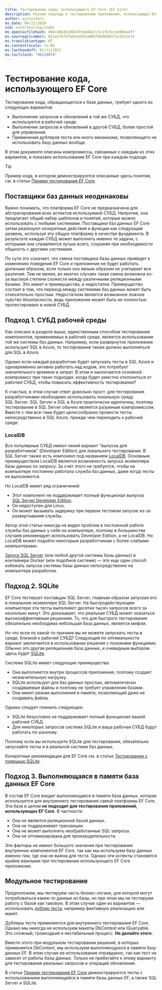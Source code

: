 ```yaml
---
title: Тестирование кода, использующего EF Core (EF Core)
description: Разные подходы к тестированию приложений, использующих Entity Framework Core
author: ajcvickers
ms.date: 04/22/2020
uid: core/testing/index
ms.openlocfilehash: d94c40bdb1082473ee88e7c3c1fbfecee90ba4ff
ms.sourcegitcommit: 032a1767d7a6e42052a005f660b80372c6521e7e
ms.translationtype: HT
ms.contentlocale: ru-RU
ms.lasthandoff: 01/12/2021
ms.locfileid: "98129074"
---
```

# <a name="testing-code-that-uses-ef-core"></a>Тестирование кода, использующего EF Core

Тестирование кода, обращающегося к базе данных, требует одного из следующих вариантов:

* Выполнение запросов и обновлений в той же СУБД, что используется в рабочей среде.
* Выполнение запросов и обновлений в другой СУБД, более простой для управления.
* Применение дублеров теста или иного механизма, позволяющего не использовать базу данных вообще.

В этом документе описаны компромиссы, связанные с каждым из этих вариантов, и показано использование EF Core при каждом подходе.

> [!TIP]
> Пример кода, в котором демонстрируются описанные здесь понятия, см. в статье [Пример тестирования EF Core](xref:core/testing/testing-sample).

## <a name="all-database-providers-are-not-equal"></a>Поставщики баз данных неодинаковы

Важно понимать, что платформа EF Core не предназначена для абстрагирования всех аспектов используемой СУБД.
Напротив, она предлагает общий набор шаблонов и понятий, которые можно использовать с любыми системами.
Поставщики баз данных EF Core затем реализуют конкретные действия и функции как следующий уровень, используя эту общую платформу в качестве фундамента.
В результате каждая СУБД может выполнять именно те задачи, с которыми она справляется лучше всего, сохраняя при необходимости общность с другими системами.

По сути это означает, что смена поставщика базы данных приведет к изменению поведения EF Core и приложение не будет работать должным образом, если только оно явным образом не учитывает все различия.
Тем не менее, во многих случаях такая смена возможна из-за высокой степени схожести между различными реляционными базами.
Это имеет и преимущества, и недостатки.
Преимущество состоит в том, что переход между системами баз данных может быть относительно простым.
Недостатком является возможное ложное чувство безопасности, ведь приложение может быть не полностью протестировано в новой СУБД.

## <a name="approach-1-production-database-system"></a>Подход 1. СУБД рабочей среды

Как описано в разделе выше, единственным способом тестирования компонентов, применяемых в рабочей среде, является использование той же системы баз данных.
Например, если развернутое приложение использует SQL в Azure, то тестирование также должно выполняться для SQL в Azure.

Однако если каждый разработчик будет запускать тесты в SQL Azure и одновременно активно работать над кодом, это потребует значительного времени и затрат.
В этом и заключается основной компромисс при таких подходах: когда будет уместно отклониться от рабочей СУБД, чтобы повысить эффективность тестирования?

К счастью, в этом случае ответ довольно прост: для тестирования разработчиками необходимо использовать локальную среду SQL Server.
SQL Server и SQL в Azure практически идентичны, поэтому тестирование в SQL Server обычно является разумным компромиссом.
Вместе с тем все-таки будет целесообразно провести тесты непосредственно в SQL Azure, прежде чем переходить к рабочей среде.

### <a name="localdb"></a>LocalDB

Все популярные СУБД имеют некий вариант "выпуска для разработчиков" (Developer Edition) для локального тестирования.
В SQL Server также есть компонент под названием [LocalDB](/sql/database-engine/configure-windows/sql-server-express-localdb).
Основным преимуществом LocalDB является возможность запуска экземпляра базы данных по запросу.
За счет этого не требуется, чтобы на компьютере постоянно работала служба баз данных, даже когда тесты не выполняются.

Но LocalDB имеет ряд ограничений:

* Этот компонент не поддерживает полный функционал выпуска [SQL Server Developer Edition](/sql/sql-server/editions-and-components-of-sql-server-version-15?view=sql-server-ver15&preserve-view=true).
* Он недоступен для Linux.
* Он может вызывать задержку при первом тестовом запуске из-за развертывания службы.

Автор этой статьи никогда не видел проблем в постоянной работе службы баз данных у себя на компьютере, поэтому в большинстве случаев рекомендует использовать Developer Edition, а не LocalDB.
Но LocalDB может подойти некоторым разработчикам с более слабыми компьютерами.

[Запуск SQL Server](/sql/linux/quickstart-install-connect-docker) (или любой другой системы базы данных) в контейнере Docker (или подобной системе) — это еще один способ избежать запуска системы базы данных непосредственно на компьютере разработки.

## <a name="approach-2-sqlite"></a>Подход 2. SQLite

EF Core тестирует поставщик SQL Server, главным образом запуская его в локальном экземпляре SQL Server.
На быстродействующем компьютере эти тесты выполняют десятки тысяч запросов всего за несколько минут.
Это доказывает, что реальная СУБД может оказаться высокоэффективным решением.
То, что для быстрого тестирования обязательно необходима небольшая база данных, является мифом.

Но что если по какой-то причине вы не можете запускать тесты в среде, близкой к рабочей СУБД?
Следующий по оптимальности вариант заключается в использовании решения с похожими функциями.
Обычно это другая реляционная база данных, и очевидным выбором здесь будет [SQLite](https://sqlite.org/index.html).

Система SQLite имеет следующие преимущества:

* Она выполняется внутри процессов приложения, поэтому создает незначительную нагрузку.
* SQLite использует для баз данных простые, автоматически создаваемые файлы и поэтому не требует управления базами.
* Она имеет режим выполнения в памяти, позволяющий даже не создавать файлы.

Однако следует помнить следующее:

* SQLite безусловно не поддерживает полный функционал вашей рабочей СУБД.
* Для некоторых запросов система SQLite и ваша рабочая СУБД будут работать по-разному.

Поэтому если вы используете SQLite для тестирования, обязательно запускайте тесты и в реальной системе баз данных.

Конкретные рекомендации для EF Core см. в статье [Тестирование с помощью SQLite](xref:core/testing/sqlite).

## <a name="approach-3-the-ef-core-in-memory-database"></a>Подход 3. Выполняющаяся в памяти база данных EF Core

В состав EF Core входит выполняющаяся в памяти база данных, которая используется для внутреннего тестирования самой платформы EF Core.
Эта база в целом **не подходит для тестирования приложений, использующих EF Core**. В частности:

* Она не является реляционной базой данных.
* Она не поддерживает транзакции.
* Она не может выполнять необработанные SQL-запросы.
* Она не оптимизирована для производительности.

Эти факторы не имеют большого значения при тестировании внутренних компонентов EF Core, так как мы используем базу данных именно там, где она не важна для теста.
Однако эти аспекты становятся крайне важными при тестировании использующего EF Core приложения.

## <a name="unit-testing"></a>Модульное тестирование

Предположим, мы тестируем часть бизнес-логики, для которой могут потребоваться какие-то данные из базы, но при этом мы не тестируем работу с базой как таковую.
В этом случае один из вариантов — использовать [дублер теста](https://en.wikipedia.org/wiki/Test_double), например фиктивную реализацию или макет.

Дублеры теста применяются для внутреннего тестирования EF Core.
Однако мы никогда не используем макеты DbContext или IQueryable.
Это сложный, громоздкий и нестабильный процесс.
**Не делайте этого.**

Вместо этого при модульном тестировании решений, в которых применяется DbContext, мы используем выполняющуюся в памяти базу данных EF.
В этом случае ее использование оправданно, так как тест не зависит от работы базы данных.
Только не прибегайте к этому варианту для тестирования реальных запросов и операций обновления.

В статье [Пример тестирования EF Core](xref:core/testing/testing-sample) демонстрируются тесты с использованием выполняющейся в памяти базы данных EF, а также SQL Server и SQLite.
